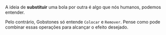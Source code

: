 A ideia de **substituir** uma bola por outra é algo que nós humanos, podemos entender. 
 
Pelo contrário, Gobstones só entende `Colocar` e `Remover`. Pense como pode combinar essas operações para alcançar o efeito desejado.